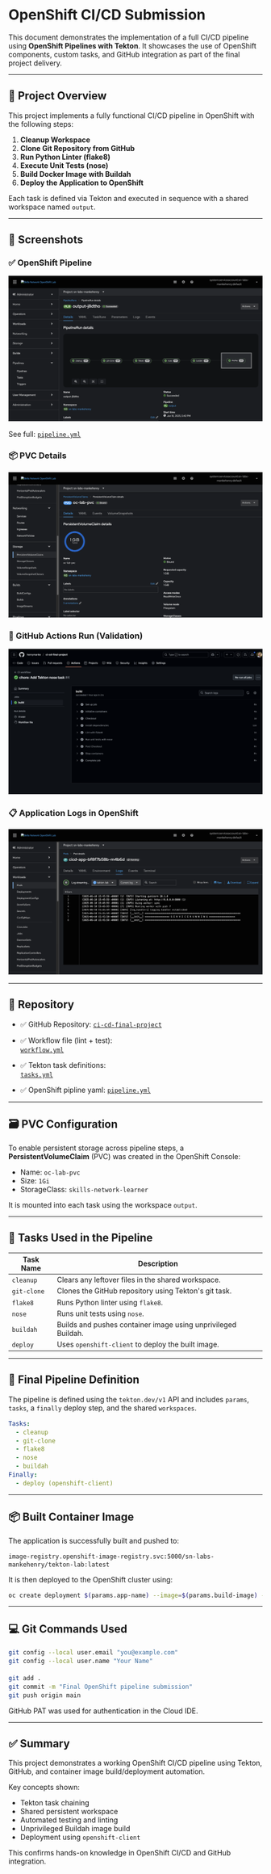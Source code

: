 # OpenShift CI/CD Submission

This document demonstrates the implementation of a full CI/CD pipeline using **OpenShift Pipelines with Tekton**. It showcases the use of OpenShift components, custom tasks, and GitHub integration as part of the final project delivery.

---

## 🧩 Project Overview

This project implements a fully functional CI/CD pipeline in OpenShift with the following steps:

1. **Cleanup Workspace**  
2. **Clone Git Repository from GitHub**  
3. **Run Python Linter (flake8)**  
4. **Execute Unit Tests (nose)**  
5. **Build Docker Image with Buildah**  
6. **Deploy the Application to OpenShift**

Each task is defined via Tekton and executed in sequence with a shared workspace named `output`.

---

## 📸 Screenshots

### ✅ OpenShift Pipeline

![Pipeline Green](./images/oc-pipelines-oc-green.png)

See full: [`pipeline.yml`](https://github.com/henrymanke/ci-cd-final-project/blob/main/openshift/pipeline.yml)

### 📦 PVC Details

![PVC](./images/oc-pipelines-console-pvc-details.png)

### 🧪 GitHub Actions Run (Validation)

![GitHub Actions](./images/cicd-github-validate.png)

### 📋 Application Logs in OpenShift

![App Logs](./images/oc-pipelines-app-logs.png)

---

## 📂 Repository

- ✅ GitHub Repository: [`ci-cd-final-project`](https://github.com/henrymanke/ci-cd-final-project)

- ✅ Workflow file (lint + test):  
  [`workflow.yml`](https://github.com/henrymanke/ci-cd-final-project/blob/main/.github/workflows/workflow.yml)

- ✅ Tekton task definitions:  
  [`tasks.yml`](https://github.com/henrymanke/ci-cd-final-project/blob/main/.tekton/tasks.yml)

- ✅ OpenShift pipline yaml:
  [`pipeline.yml`](https://github.com/henrymanke/ci-cd-final-project/blob/main/openshift/pipeline.yml)

---

## 🗃️ PVC Configuration

To enable persistent storage across pipeline steps, a **PersistentVolumeClaim** (PVC) was created in the OpenShift Console:

- Name: `oc-lab-pvc`  
- Size: `1Gi`  
- StorageClass: `skills-network-learner`

It is mounted into each task using the workspace `output`.

---

## 🔧 Tasks Used in the Pipeline

| Task Name   | Description                                              |
|------------|----------------------------------------------------------|
| `cleanup`  | Clears any leftover files in the shared workspace.       |
| `git-clone`| Clones the GitHub repository using Tekton's git task.    |
| `flake8`   | Runs Python linter using `flake8`.                       |
| `nose`     | Runs unit tests using `nose`.                            |
| `buildah`  | Builds and pushes container image using unprivileged Buildah. |
| `deploy`   | Uses `openshift-client` to deploy the built image.       |

---

## 🚀 Final Pipeline Definition

The pipeline is defined using the `tekton.dev/v1` API and includes `params`, `tasks`, a `finally` deploy step, and the shared `workspaces`.

```yaml
Tasks:
  - cleanup
  - git-clone
  - flake8
  - nose
  - buildah
Finally:
  - deploy (openshift-client)
````

---

## 📦 Built Container Image

The application is successfully built and pushed to:

```plaintext
image-registry.openshift-image-registry.svc:5000/sn-labs-mankehenry/tekton-lab:latest
```

It is then deployed to the OpenShift cluster using:

```bash
oc create deployment $(params.app-name) --image=$(params.build-image) --dry-run=client -o yaml | oc apply -f -
```

---

## 💻 Git Commands Used

```bash
git config --local user.email "you@example.com"
git config --local user.name "Your Name"

git add .
git commit -m "Final OpenShift pipeline submission"
git push origin main
```

GitHub PAT was used for authentication in the Cloud IDE.

---

## ✅ Summary

This project demonstrates a working OpenShift CI/CD pipeline using Tekton, GitHub, and container image build/deployment automation.

Key concepts shown:

- Tekton task chaining
- Shared persistent workspace
- Automated testing and linting
- Unprivileged Buildah image build
- Deployment using `openshift-client`

This confirms hands-on knowledge in OpenShift CI/CD and GitHub integration.
